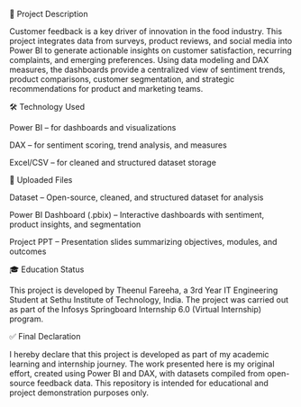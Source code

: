 🔎 Project Description

Customer feedback is a key driver of innovation in the food industry. This project integrates data from surveys, product reviews, and social media into Power BI to generate actionable insights on customer satisfaction, recurring complaints, and emerging preferences. Using data modeling and DAX measures, the dashboards provide a centralized view of sentiment trends, product comparisons, customer segmentation, and strategic recommendations for product and marketing teams.

🛠️ Technology Used

Power BI – for dashboards and visualizations

DAX – for sentiment scoring, trend analysis, and measures

Excel/CSV – for cleaned and structured dataset storage

📂 Uploaded Files

Dataset – Open-source, cleaned, and structured dataset for analysis

Power BI Dashboard (.pbix) – Interactive dashboards with sentiment, product insights, and segmentation

Project PPT – Presentation slides summarizing objectives, modules, and outcomes

🎓 Education Status

This project is developed by Theenul Fareeha, a 3rd Year IT Engineering Student at Sethu Institute of Technology, India. The project was carried out as part of the Infosys Springboard Internship 6.0 (Virtual Internship) program.

✅ Final Declaration

I hereby declare that this project is developed as part of my academic learning and internship journey. The work presented here is my original effort, created using Power BI and DAX, with datasets compiled from open-source feedback data. This repository is intended for educational and project demonstration purposes only.
